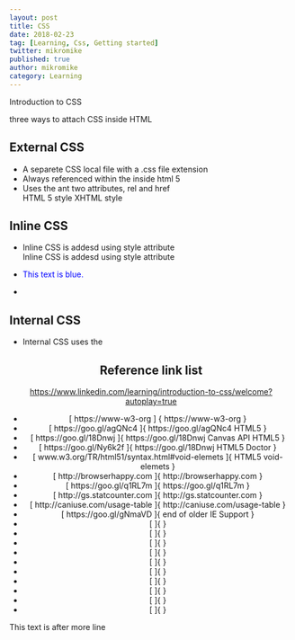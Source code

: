 ```yaml
---
layout: post
title: CSS
date: 2018-02-23
tag: [Learning, Css, Getting started]
twitter: mikromike
published: true
author: mikromike
category: Learning
---
```

Introduction to CSS

three ways to attach CSS inside HTML

## External CSS
<ul>
          <li>
          A separete CSS local file with a .css file extension
          </li>
          <li>
          Always referenced within the <head> inside html 5
          </li>
          <li>
          Uses the <link> ant two attributes, rel and href
          </li>
<link rel="stylesheet" href="stylesheet.css"> HTML 5 style
<link rel="stylesheet" type="text/css" href="stylesheet.css"> XHTML style
</ul>

## Inline CSS
<ul>  
      <li>
          Inline CSS is addesd using style attribute
      </li>
          Inline CSS is addesd using style attribute
        <li>
          <p style="color: blue;"> This text is blue.</p>
        </li>
        <li>
        </li>

</ul>

## Internal CSS
<ul>
      <li>  
        Internal CSS uses the <style> tag, included in the <head> element.
      </li>
      <li>
        <p> Internal CSS will overwrites external CSS, only if it's added after
        the external stylesheet. </p>
      </li>
      <head>
        <link rel="stylesheet" href="external.css">
          <style>
            p {
              color: blue;
              }
          </style>
      </head>
</ul>


<center> <h2> Reference link list </h2>

https://www.linkedin.com/learning/introduction-to-css/welcome?autoplay=true
<ul>
<li> [ https://www-w3-org ] { https://www-w3-org } </li>
<li> [ https://goo.gl/agQNc4 ]{ https://goo.gl/agQNc4  HTML5  } </li>
<li> [ https://goo.gl/18Dnwj ]{ https://goo.gl/18Dnwj Canvas API HTML5 } </li>
<li> [ https://goo.gl/Ny6k2f ]{ https://goo.gl/18Dnwj HTML5 Doctor } </li>
<li> [ www.w3.org/TR/html51/syntax.html#void-elemets ]{ HTML5 void-elemets } </li>
<li> [ http://browserhappy.com ]{ http://browserhappy.com } </li>
<li> [ https://goo.gl/q1RL7m ]{  https://goo.gl/q1RL7m } </li>
<li> [ http://gs.statcounter.com ]{ http://gs.statcounter.com } </li>
<li> [ http://caniuse.com/usage-table ]{ http://caniuse.com/usage-table  } </li>
<li> [ https://goo.gl/gNmaVD ]{ end of older IE Support  } </li>
<li> [  ]{  } </li>
<li> [  ]{  } </li>
<li> [  ]{  } </li>
<li> [  ]{  } </li>
<li> [  ]{  } </li>
<li> [  ]{  } </li>
<li> [  ]{  } </li>
<li> [  ]{  } </li>
<li> [  ]{  } </li>
<li> [  ]{  } </li>
</ul>
</center>
<!--more-->
This text is after more line
